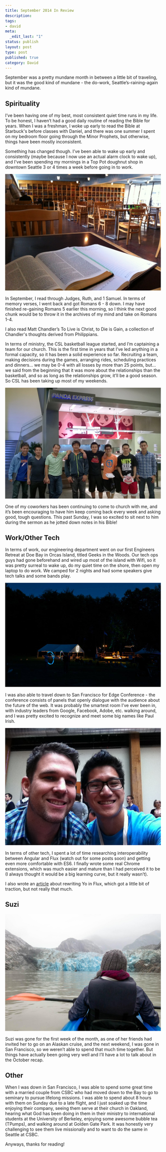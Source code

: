 ```yaml
---
title: September 2014 In Review
description:
tags:
- david
meta:
  _edit_last: "1"
status: publish
layout: post
type: post
published: true
category: David
---
```


September was a pretty mundane month in between a little bit of traveling, but it was the good kind of mundane - the do-work, Seattle’s-raining-again kind of mundane.

## Spirituality

I’ve been having one of my best, most consistent quiet time runs in my life. To be honest, I haven’t had a good daily routine of reading the Bible for years. When I was a freshman, I woke up early to read the Bible at Starbuck's before classes with Daniel, and there was one summer I spent on my bedroom floor going through the Minor Prophets, but otherwise, things have been mostly inconsistent.

Something has changed though. I’ve been able to wake up early and consistently (maybe because I now use an actual alarm clock to wake up), and I've been spending my mornings in a Top Pot doughnut shop in downtown Seattle 3 or 4 times a week before going in to work.

<img src="../imgs/sept-2014/quiet-time.jpg"/>

In September, I read through Judges, Ruth, and 1 Samuel. In terms of memory verses, I went back and got Romans 6 - 8 down. I may have finished re-gaining Romans 5 earlier this morning, so I think the next good chunk would be to throw it in the archives of my mind and take on Romans 1-4.

I also read Matt Chandler’s To Live is Christ, to Die is Gain, a collection of Chandler's thoughts derived from Philippians.

In terms of ministry, the CSL basketball league started, and I’m captaining a team for our church. This is the first time in years that I’ve led anything in a formal capacity, so it has been a solid experience so far. Recruiting a team, making decisions during the games, arranging rides, scheduling practices and dinners... we may be 0-4 with all losses by more than 25 points, but... we said from the beginning that it was more about the relationships than the basketball, and so as long as the relationships grow, it’ll be a good season. So CSL has been taking up most of my weekends.

<img src="../imgs/sept-2014/basketball1.jpg"/>

One of my coworkers has been continuing to come to church with me, and it’s been encouraging to have him keep coming back every week and asking good, tough questions. This past Sunday, I was so excited to sit next to him during the sermon as he jotted down notes in his Bible!

## Work/Other Tech

In terms of work, our engineering department went on our first Engineers Retreat at Doe Bay in Orcas Island, titled Geeks in the Woods. Our tech ops guys had gone beforehand and wired up most of the island with Wifi, so it was pretty surreal to wake up, do my quiet time on the shore, then open my laptop to do work. We camped for 2 nights and had some speakers give tech talks and some bands play.

<img src="../imgs/sept-2014/geeks-in-the-woods3.jpg"/>

I was also able to travel down to San Francisco for Edge Conference - the conference consists of panels that openly dialogue with the audience about the future of the web. It was probably the smartest room I’ve ever been in, with industry leaders from Google, Facebook, Adobe, etc. walking around, and I was pretty excited to recognize and meet some big names like Paul Irish.

<img src="../imgs/sept-2014/edgeconf2.jpg"/>

In terms of other tech, I spent a lot of time researching interoperability between Angular and Flux (watch out for some posts soon) and getting even more comfortable with ES6. I finally wrote some real Chrome extensions, which was much easier and mature than I had perceived it to be (I always thought it would be a big learning curve, but it really wasn’t).

I also wrote an [article](http://davidandsuzi.com/yo-in-flux/) about rewriting Yo in Flux, which got a little bit of traction, but not really that much.

## Suzi

<img src="../imgs/sept-2014/suzi2.jpg"/>

Suzi was gone for the first week of the month, as one of her friends had invited her to go on an Alaskan cruise, and the next weekend, I was gone in San Francisco, so we weren’t able to spend that much time together. But things have actually been going very well and I’ll have a lot to talk about in the October recap.

## Other

When I was down in San Francisco, I was able to spend some great time with a married couple from CSBC who had moved down to the Bay to go to seminary to pursue lifelong missions. I was able to spend about 8 hours with them on Sunday due to a late flight, and I just soaked up the time enjoying their company, seeing them serve at their church in Oakland, hearing what God has been doing in them in their ministry to international students at the University of Berkeley, enjoying some awesome bubble tea (TPumps), and walking around at Golden Gate Park. It was honestly very challenging to see them live missionally and to want to do the same in Seattle at CSBC.

Anyways, thanks for reading!